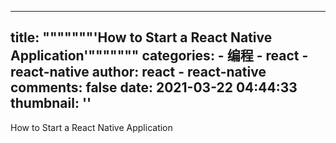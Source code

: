 
---
title: """""""'How to Start a React Native Application'"""""""
categories: 
    - 编程
    - react - react-native
author: react - react-native
comments: false
date: 2021-03-22 04:44:33
thumbnail: ''
---

<div>   
How to Start a React Native Application  
</div>
            